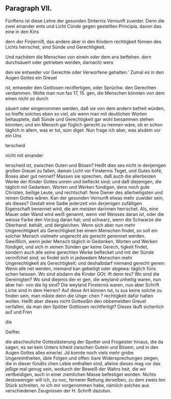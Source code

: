 
 <!-- Seite 350-->
Paragraph VII.
--------------

 Fünftens ist diese Lehre der gesunden Sinternis Vernunft zuwider. Denn die zwei einander ents und Licht Cünde gegen gestellten Principia, davon das eine in den Kins

dern der Finjierniß, das andere aber in den Kindern rechtigkeit fönnen des Lichts herrschet, sind Sünde und Gerechtigkeit.

Und nachdem die Menschen von einein oder dem ans beftehen. dern durchsáuert oder getrieben werden, darnach) wers

den sie entweder vor Gerechte oder Verworfene gehalten.' Zumal es in den Augen Gottes ein Greuel

ist, entweder den Gottlosen recitfertigen, oder Sprüchw. den Gerechten verdammen. Wolte man nun fas 17, 15. gen, die Menschen könnten von dem einen nicht so durch

säuert oder eingenommen werden, daß sie von dem andern  befreit würden, so hieffe solches eben so viel, als wenn man mit deutlichen Worten behauptete, daß Sünde und Gerechtigkeit gar wohl beisammen stehen könnten; und ein Mensch gar füglich gerecht zu nennen wäre, ob er schon täglich in allem, was er tut, súm diget. Nun frage ich aber, was alsdein vor ein Uns

terscheid

nicht mit einander
 <!-- Seite 351-->
terscheid ist, zwischen Guten und Bösen? Heißt dies ses nicht in denjenigen großen Greuel zu fallen, daman Licht vor Finsternis Teget, und Gutes bófé, Boses aber gut nennet? Massen sie sprechen, daß auch die allerbesten Werke der Kinder Gottes unrein und befleckt sind; und daß diejenigen, die täglich mit Gedanken, Worten und Werken fúndigen, dens noch gute Christen, beilige Leute, und rechtschaf: fene Diener des allerheiligsten und reinen Gottes wåren. Kan der gesunden Vernunft etwas mehr zuwider sein, als dieses? Gestalt eine Sadie jederzeit von derjenigen zufälligen Eigenschaft benennet wird, die am meisten darinnen herrschet. Als, eine Mauer oder Wand wird weiß genannt, wenn viel Weisses daran ist, oder die weisse Farbe den Vorzug daran hat; und schwarz, wenn die Schwarze die Oberhand. behält, und dergleichen. Wenn sich aber nun mehr Ungerechtigkeit als Gerechtigkeit bei einem Menschen findet, so soll ein solcher Mensch vielmehr ungerecht als gerecht genennet werden. Gewißlich, wenn jeder Mensch täglich in Gedanken, Worten und Werken fündiget, und sich in seinen Sünden gar keine Gerech, tigkeit findet, sondern auch alle seine gerechten Werke beflecket und mit der Sünde vermifchet sind; so findet sich in jedwedem Menschen mehr Ungerechtigkeit als Gerechtigkeit; und deshalbdarf niemand gerecht genen: Wenn alle net werden, niemand kan gebeiligt oder abgewa: täglich füns schen heissen. Wo sind alsdann die Kinder GOt: ift denn tes? Wo sind die Gereinigten? Wo sind diejenis der er gen, die weyland unheilig waren, nun aber hei- von die lig sind? Die weyland Finsternis waren, nun aber Schrift Liche sind in dem Herren? Auf diese Art können tut, iu sus keine solche zu finden sein, man måste denn die Unge: chen ? rechtigkeit dafür halten wollen. Heißt aber dieses nicht Gotteslåin den obbemeldten Greuel verfallen, da man den Spötter Gottlosen rechtfertigt? Dieses läuft sicherlich auf und Fren

die

Geifter.
 <!-- Seite 352-->
die abscheuliche Gotteslästerung der Spotter und Frogeister hinaus, die da sagen, es sei kein Unters Icheid zwischen Gutein und Bösem, und in den Augen Gottes alles einerlei. Jd konnte noch viels mehr grobe Ungereimtheiten, üble Folgen und offen: bare Widersprechungen zeigen, die in dieser fündlis chen Lebie enthalten sind, alleine dieses mag vor das jeßige mal genug sein, wodurch der Beweiß der Wahrs heit, die wir vertbeidigen, auch in einer ziemlichen Masse befestiget worden. Nichts destoweniger will ich, zu noc, fernerer Rettung derselben, zu dem zweis ten Stück schreiten, ro ich mir vorgenommen habe, nämlich solches aus verschiedenen Zeugnissen der H. Schrift dazutun.
